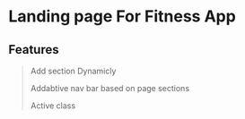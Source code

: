 # Landing page For Fitness App
## Features 
> Add section Dynamicly
> 
> Addabtive nav bar based on page sections
> 
> Active class

